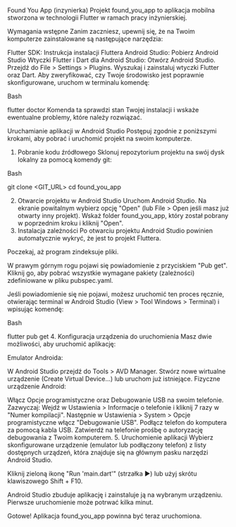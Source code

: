 Found You App (inzynierka)
Projekt found_you_app to aplikacja mobilna stworzona w technologii Flutter w ramach pracy inżynierskiej.

Wymagania wstępne
Zanim zaczniesz, upewnij się, że na Twoim komputerze zainstalowane są następujące narzędzia:

Flutter SDK: Instrukcja instalacji Fluttera
Android Studio: Pobierz Android Studio
Wtyczki Flutter i Dart dla Android Studio:
Otwórz Android Studio.
Przejdź do File > Settings > Plugins.
Wyszukaj i zainstaluj wtyczki Flutter oraz Dart.
Aby zweryfikować, czy Twoje środowisko jest poprawnie skonfigurowane, uruchom w terminalu komendę:

Bash

flutter doctor
Komenda ta sprawdzi stan Twojej instalacji i wskaże ewentualne problemy, które należy rozwiązać.

Uruchamianie aplikacji w Android Studio
Postępuj zgodnie z poniższymi krokami, aby pobrać i uruchomić projekt na swoim komputerze.

1. Pobranie kodu źródłowego
Sklonuj repozytorium projektu na swój dysk lokalny za pomocą komendy git:

Bash

git clone <GIT_URL>
cd found_you_app

2. Otwarcie projektu w Android Studio
Uruchom Android Studio.
Na ekranie powitalnym wybierz opcję "Open" (lub File > Open jeśli masz już otwarty inny projekt).
Wskaż folder found_you_app, który został pobrany w poprzednim kroku i kliknij "Open".
3. Instalacja zależności
Po otwarciu projektu Android Studio powinien automatycznie wykryć, że jest to projekt Fluttera.

Poczekaj, aż program zindeksuje pliki.

W prawym górnym rogu pojawi się powiadomienie z przyciskiem "Pub get". Kliknij go, aby pobrać wszystkie wymagane pakiety (zależności) zdefiniowane w pliku pubspec.yaml.

Jeśli powiadomienie się nie pojawi, możesz uruchomić ten proces ręcznie, otwierając terminal w Android Studio (View > Tool Windows > Terminal) i wpisując komendę:

Bash

flutter pub get
4. Konfiguracja urządzenia do uruchomienia
Masz dwie możliwości, aby uruchomić aplikację:

Emulator Androida:

W Android Studio przejdź do Tools > AVD Manager.
Stwórz nowe wirtualne urządzenie (Create Virtual Device...) lub uruchom już istniejące.
Fizyczne urządzenie Android:

Włącz Opcje programistyczne oraz Debugowanie USB na swoim telefonie.
Zazwyczaj: Wejdź w Ustawienia > Informacje o telefonie i kliknij 7 razy w "Numer kompilacji". Następnie w Ustawienia > System > Opcje programistyczne włącz "Debugowanie USB".
Podłącz telefon do komputera za pomocą kabla USB.
Zatwierdź na telefonie prośbę o autoryzację debugowania z Twoim komputerem.
5. Uruchomienie aplikacji
Wybierz skonfigurowane urządzenie (emulator lub podłączony telefon) z listy dostępnych urządzeń, która znajduje się na głównym pasku narzędzi Android Studio.

Kliknij zieloną ikonę "Run 'main.dart'" (strzałka ▶️) lub użyj skrótu klawiszowego Shift + F10.

Android Studio zbuduje aplikację i zainstaluje ją na wybranym urządzeniu. Pierwsze uruchomienie może potrwać kilka minut.

Gotowe! Aplikacja found_you_app powinna być teraz uruchomiona.
